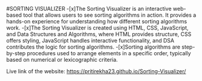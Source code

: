 #SORTING VISUALIZER
-[x]The Sorting Visualizer is an interactive web-based tool that allows users to see sorting algorithms in action. It provides a hands-on experience for understanding how different sorting algorithms work.
-[x]The Sorting Visualizer is created using HTML, CSS, JavaScript, and Data Structures and Algorithms, where HTML provides structure, CSS offers styling, JavaScript handles interactive functionality, and DSA contributes the logic for sorting algorithms.
-[x]Sorting algorithms are step-by-step procedures used to arrange elements in a specific order, typically based on numerical or lexicographic criteria.

Live link of the website:
https://pritirekha23.github.io/Sorting-Visualizer/
